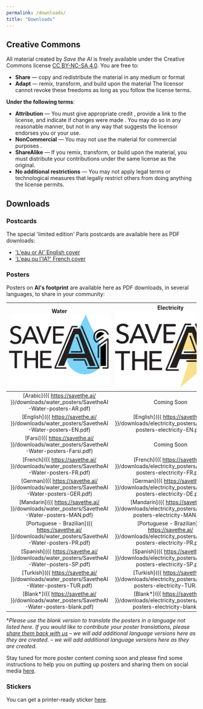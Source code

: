 ```yaml
---
permalink: /downloads/
title: "Downloads"
---
```


## Creative Commons 

All material created by _Save the AI_ is freely available under the Creative Commons license [CC BY-NC-SA 4.0](https://creativecommons.org/licenses/by-nc-sa/4.0/).
You are free to:
- **Share** — copy and redistribute the material in any medium or format
- **Adapt** — remix, transform, and build upon the material
The licensor cannot revoke these freedoms as long as you follow the license terms.

**Under the following terms**:

- **Attribution** — You must give appropriate credit , provide a link to the license, and indicate if changes were made . You may do so in any reasonable manner, but not in any way that suggests the licensor endorses you or your use.
- **NonCommercial** — You may not use the material for commercial purposes .
- **ShareAlike** — If you remix, transform, or build upon the material, you must distribute your contributions under the same license as the original.
- **No additional restrictions** — You may not apply legal terms or technological measures that legally restrict others from doing anything the license permits.

## Downloads

### <a id="postcards"/>Postcards
The special 'limited edition' Paris postcards are available here as PDF downloads:
- ['L'eau or AI' English cover](https://github.com/user-attachments/files/18727189/SavetheAI-postcard-v1.5b.pdf)
- ['L'eau ou l'IA?' French cover](https://github.com/user-attachments/files/18727201/SavetheAI-postcard-v1.5a.pdf)


### <a id="posters"/>Posters
Posters on **AI's footprint** are available here as PDF downloads, in several languages, to share in your community:

| **Water**<br><img src="/images/SAVEtheAI logos-water-fixed size.png" alt="water"> | **Electricity**<br><img id="electricity" src="/images/SAVEtheAI logos-electricity-fixed size.png" alt="electricity"> | **Air**<br><img id="air" src="/images/SAVEtheAI logos-06.png" alt="air"> |
| :---: | :---: | :---: |
| [Arabic]({{ https://savethe.ai/ }}/downloads/water_posters/SavetheAI-Water-posters-AR.pdf) | Coming Soon | [Arabic]({{ https://savethe.ai/ }}/downloads/air_posters/SavetheAI-posters-air-AR.pdf) |
| [English]({{ https://savethe.ai/ }}/downloads/water_posters/SavetheAI-Water-posters-EN.pdf) | [English]({{ https://savethe.ai/ }}/downloads/electricity_posters/SavetheAI-posters-electricity-EN.pdf) | [English]({{ https://savethe.ai/ }}/downloads/air_posters/SavetheAI-posters-air-EN.pdf)
| [Farsi]({{ https://savethe.ai/ }}/downloads/water_posters/SavetheAI-Water-posters-Farsi.pdf) | Coming Soon | [Farsi]({{ https://savethe.ai/ }}/downloads/air_posters/SavetheAI-posters-air-FAR.pdf)
| [French]({{ https://savethe.ai/ }}/downloads/water_posters/SavetheAI-Water-posters-FR.pdf) | [French]({{ https://savethe.ai/ }}/downloads/electricity_posters/SavetheAI-posters-electricity-FR.pdf) | [French]({{ https://savethe.ai/ }}/downloads/air_posters/SavetheAI-posters-air-FR.pdf)
| [German]({{ https://savethe.ai/ }}/downloads/water_posters/SavetheAI-Water-posters-GER.pdf) | [German]({{ https://savethe.ai/ }}/downloads/electricity_posters/SavetheAI-posters-electricity-DE.pdf)| [German]({{ https://savethe.ai/ }}/downloads/air_posters/SavetheAI-posters-air-GER.pdf)
| [Mandarin]({{ https://savethe.ai/ }}/downloads/water_posters/SavetheAI-Water-posters-MAN.pdf) | [Mandarin]({{ https://savethe.ai/ }}/downloads/electricity_posters/SavetheAI-posters-electricity-MAN.pdf)| [Mandarin]({{ https://savethe.ai/ }}/downloads/air_posters/SavetheAI-posters-air-MAN.pdf)
| [Portuguese - Brazilian]({{ https://savethe.ai/ }}/downloads/water_posters/SavetheAI-Water-posters-PR.pdf) | [Portuguese - Brazilian]({{ https://savethe.ai/ }}/downloads/electricity_posters/SavetheAI-posters-electricity-PR.pdf)| Coming Soon |
| [Spanish]({{ https://savethe.ai/ }}/downloads/water_posters/SavetheAI-Water-posters-SP.pdf) | [Spanish]({{ https://savethe.ai/ }}/downloads/electricity_posters/SavetheAI-posters-electricity-SP.pdf)| [Spanish]({{ https://savethe.ai/ }}/downloads/air_posters/SavetheAI-posters-air-SP.pdf)
| [Turkish]({{ https://savethe.ai/ }}/downloads/water_posters/SavetheAI-Water-posters-TUR.pdf) | [Turkish]({{ https://savethe.ai/ }}/downloads/electricity_posters/SavetheAI-posters-electricity-TUR.pdf)| [Turkish]({{ https://savethe.ai/ }}/downloads/air_posters/SavetheAI-posters-air-TUR.pdf)
| [Blank\*]({{ https://savethe.ai/ }}/downloads/water_posters/SavetheAI-Water-posters-blank.pdf) | [Blank\*]({{ https://savethe.ai/ }}/downloads/electricity_posters/SavetheAI-posters-electricity-blank.pdf) | [Blank\*]({{ https://savethe.ai/ }}/downloads/air_posters/SavetheAI-posters-air-blank.pdf)

\**Please use the blank version to translate the posters in a language not listed here. If you would like to contribute your poster translations, please [share them back with us](https://savethe.ai/join-us/) – we will add additional language versions 
here as they are created. – we will add additional language versions here as they are created.*

Stay tuned for more poster content coming soon and please find some instructions to help you on putting up posters and sharing them on social media [here](https://savethe.ai/join-us/). 

### <a id="stickers"/>Stickers
You can get a printer-ready sticker [here](/downloads/savetheAI-sticker.png).

